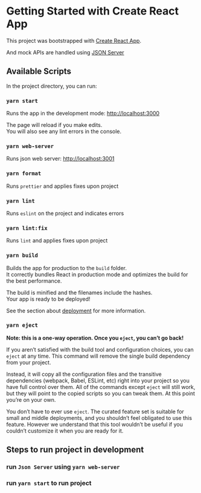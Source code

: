 # Getting Started with Create React App

This project was bootstrapped with [Create React App](https://github.com/facebook/create-react-app).

And mock APIs are handled using [JSON Server](https://github.com/typicode/json-server)

## Available Scripts

In the project directory, you can run:

### `yarn start`

Runs the app in the development mode: [http://localhost:3000](http://localhost:3000)

The page will reload if you make edits.\
You will also see any lint errors in the console.

### `yarn web-server`
Runs json web server: [http://localhost:3001](http://localhost:3001)

### `yarn format`
Runs `prettier` and applies fixes upon project

### `yarn lint`
Runs `eslint` on the project and indicates errors

### `yarn lint:fix`
Runs `lint` and applies fixes upon project

### `yarn build`
Builds the app for production to the `build` folder.\
It correctly bundles React in production mode and optimizes the build for the best performance.

The build is minified and the filenames include the hashes.\
Your app is ready to be deployed!

See the section about [deployment](https://facebook.github.io/create-react-app/docs/deployment) for more information.

### `yarn eject`

**Note: this is a one-way operation. Once you `eject`, you can’t go back!**

If you aren’t satisfied with the build tool and configuration choices, you can `eject` at any time. This command will remove the single build dependency from your project.

Instead, it will copy all the configuration files and the transitive dependencies (webpack, Babel, ESLint, etc) right into your project so you have full control over them. All of the commands except `eject` will still work, but they will point to the copied scripts so you can tweak them. At this point you’re on your own.

You don’t have to ever use `eject`. The curated feature set is suitable for small and middle deployments, and you shouldn’t feel obligated to use this feature. However we understand that this tool wouldn’t be useful if you couldn’t customize it when you are ready for it.

## Steps to run project in development

### run `Json Server` using `yarn web-server`

### run `yarn start` to run project

